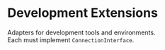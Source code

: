 # Development Extensions

Adapters for development tools and environments.  
Each must implement `ConnectionInterface`.

